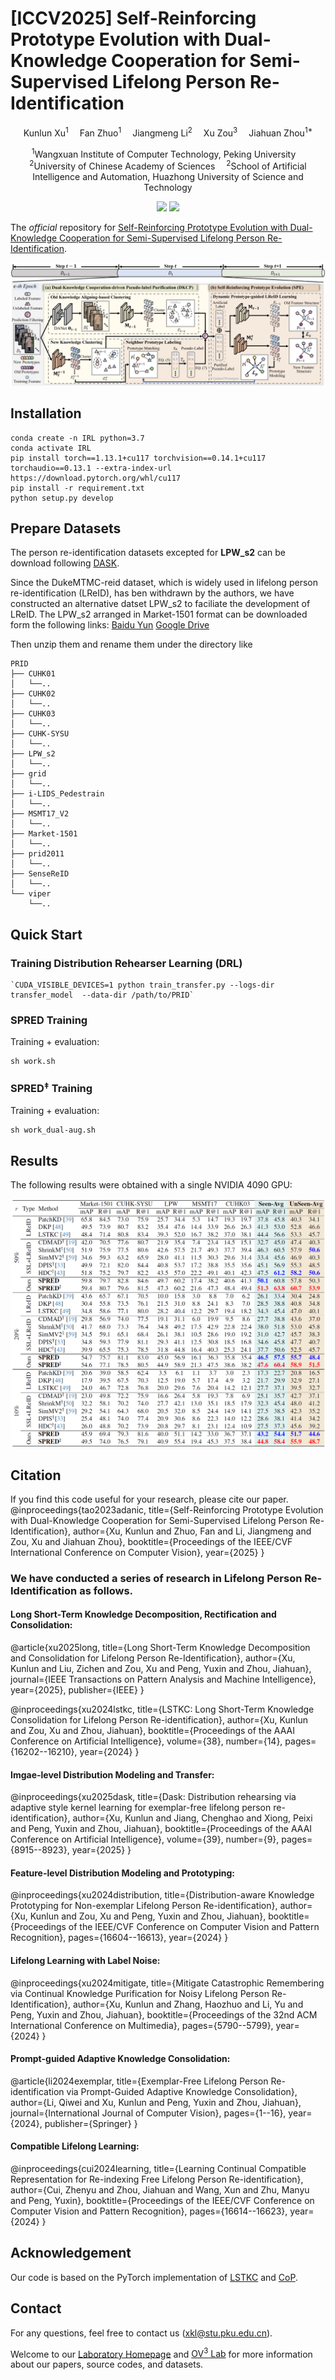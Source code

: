 # [ICCV2025] Self-Reinforcing Prototype Evolution with Dual-Knowledge Cooperation for Semi-Supervised Lifelong Person Re-Identification 

<div align="center">

<div>
      Kunlun Xu<sup>1</sup>&emsp; Fan Zhuo<sup>1</sup>&emsp;  Jiangmeng Li<sup>2</sup>&emsp; Xu Zou<sup>3</sup>&emsp; Jiahuan Zhou<sup>1*</sup>
  </div>
<div>

  <sup>1</sup>Wangxuan Institute of Computer Technology, Peking University&emsp; <sup>2</sup>University of Chinese Academy of Sciences&emsp; <sup>2</sup>School of Artificial Intelligence and Automation, Huazhong University of Science and Technology

</div>
</div>
<p align="center">
<a href='https://arxiv.org/pdf/2507.01884'><img src='https://img.shields.io/badge/Arxiv-2507.01884-A42C25.svg?logo=arXiv'></a>
  <a href="https://github.com/zhoujiahuan1991/ICCV2025-SPRED"><img src="https://hitscounter.dev/api/hit?url=https%3A%2F%2Fgithub.com%2Fzhoujiahuan1991%2FICCV2025-SPRED&label=SPRED&icon=github&color=%233d8bfd&message=&style=flat&tz=UTC"></a>
</p>

The *official* repository for  [Self-Reinforcing Prototype Evolution with Dual-Knowledge Cooperation for Semi-Supervised Lifelong Person Re-Identification](https://arxiv.org/abs/2507.01884).

![Framework](figs/framework.png)


## Installation
```shell
conda create -n IRL python=3.7
conda activate IRL
pip install torch==1.13.1+cu117 torchvision==0.14.1+cu117 torchaudio==0.13.1 --extra-index-url https://download.pytorch.org/whl/cu117
pip install -r requirement.txt
python setup.py develop
```
## Prepare Datasets
The person re-identification datasets excepted for **LPW_s2** can be download following [DASK](https://github.com/zhoujiahuan1991/AAAI2025-LReID-DASK).

Since the DukeMTMC-reid dataset, which is widely used in lifelong person re-identification (LReID), has ben withdrawn by the authors, we have constructed an alternative datset LPW_s2 to faciliate the development of LReID. The LPW_s2 arranged in Market-1501 format can be downloaded form the following links:
[Baidu Yun](https://pan.baidu.com/s/14NDh1TFB6l6Uvb5NSfh3Yg?pwd=2047)
[Google Drive](https://drive.google.com/file/d/1fq9AvseqRew20Cp8drMGoWuZ1hNdPPZK/view?usp=sharing)


Then unzip them and rename them under the directory like
```
PRID
├── CUHK01
│   └──..
├── CUHK02
│   └──..
├── CUHK03
│   └──..
├── CUHK-SYSU
│   └──..
├── LPW_s2
│   └──..
├── grid
│   └──..
├── i-LIDS_Pedestrain
│   └──..
├── MSMT17_V2
│   └──..
├── Market-1501
│   └──..
├── prid2011
│   └──..
├── SenseReID
│   └──..
└── viper
    └──..
```
## Quick Start
### Training Distribution Rehearser Learning (DRL)
```shell
`CUDA_VISIBLE_DEVICES=1 python train_transfer.py --logs-dir transfer_model  --data-dir /path/to/PRID`
```

### SPRED Training 
Training + evaluation:
```shell
sh work.sh
```
### SPRED$^\ddag$ Training 
Training + evaluation:
```shell
sh work_dual-aug.sh
```

## Results
The following results were obtained with a single NVIDIA 4090 GPU:

![Results](figs/results.png)

## Citation
If you find this code useful for your research, please cite our paper.
@inproceedings{tao2023adanic,
  title={Self-Reinforcing Prototype Evolution with Dual-Knowledge Cooperation for Semi-Supervised Lifelong Person Re-Identification},
  author={Xu, Kunlun and Zhuo, Fan and Li, Jiangmeng and Zou, Xu and Jiahuan Zhou},
  booktitle={Proceedings of the IEEE/CVF International Conference on Computer Vision},
  year={2025}
}


### We have conducted a series of research in Lifelong Person Re-Identification as follows.

#### Long Short-Term Knowledge Decomposition, Rectification and Consolidation:
@article{xu2025long,
  title={Long Short-Term Knowledge Decomposition and Consolidation for Lifelong Person Re-Identification},
  author={Xu, Kunlun and Liu, Zichen and Zou, Xu and Peng, Yuxin and Zhou, Jiahuan},
  journal={IEEE Transactions on Pattern Analysis and Machine Intelligence},
  year={2025},
  publisher={IEEE}
}

@inproceedings{xu2024lstkc,
  title={LSTKC: Long Short-Term Knowledge Consolidation for Lifelong Person Re-identification},
  author={Xu, Kunlun and Zou, Xu and Zhou, Jiahuan},
  booktitle={Proceedings of the AAAI Conference on Artificial Intelligence},
  volume={38},
  number={14},
  pages={16202--16210},
  year={2024}
}

#### Imgae-level Distribution Modeling and Transfer:
@inproceedings{xu2025dask,
  title={Dask: Distribution rehearsing via adaptive style kernel learning for exemplar-free lifelong person re-identification},
  author={Xu, Kunlun and Jiang, Chenghao and Xiong, Peixi and Peng, Yuxin and Zhou, Jiahuan},
  booktitle={Proceedings of the AAAI Conference on Artificial Intelligence},
  volume={39},
  number={9},
  pages={8915--8923},
  year={2025}
}

#### Feature-level Distribution Modeling and Prototyping:
@inproceedings{xu2024distribution,
  title={Distribution-aware Knowledge Prototyping for Non-exemplar Lifelong Person Re-identification},
  author={Xu, Kunlun and Zou, Xu and Peng, Yuxin and Zhou, Jiahuan},
  booktitle={Proceedings of the IEEE/CVF Conference on Computer Vision and Pattern Recognition},
  pages={16604--16613},
  year={2024}
}



#### Lifelong Learning with Label Noise: 
@inproceedings{xu2024mitigate,
  title={Mitigate Catastrophic Remembering via Continual Knowledge Purification for Noisy Lifelong Person Re-Identification},
  author={Xu, Kunlun and Zhang, Haozhuo and Li, Yu and Peng, Yuxin and Zhou, Jiahuan},
  booktitle={Proceedings of the 32nd ACM International Conference on Multimedia},
  pages={5790--5799},
  year={2024}
}

#### Prompt-guided Adaptive Knowledge Consolidation:
@article{li2024exemplar,
  title={Exemplar-Free Lifelong Person Re-identification via Prompt-Guided Adaptive Knowledge Consolidation},
  author={Li, Qiwei and Xu, Kunlun and Peng, Yuxin and Zhou, Jiahuan},
  journal={International Journal of Computer Vision},
  pages={1--16},
  year={2024},
  publisher={Springer}
}

#### Compatible Lifelong Learning:
@inproceedings{cui2024learning,
  title={Learning Continual Compatible Representation for Re-indexing Free Lifelong Person Re-identification},
  author={Cui, Zhenyu and Zhou, Jiahuan and Wang, Xun and Zhu, Manyu and Peng, Yuxin},
  booktitle={Proceedings of the IEEE/CVF Conference on Computer Vision and Pattern Recognition},
  pages={16614--16623},
  year={2024}
}

## Acknowledgement
Our code is based on the PyTorch implementation of [LSTKC](https://github.com/zhoujiahuan1991/AAAI2024-LSTKC) and [CoP](https://github.com/vimar-gu/ColorPromptReID).

## Contact

For any questions, feel free to contact us (xkl@stu.pku.edu.cn).

Welcome to our [Laboratory Homepage](http://www.icst.pku.edu.cn/mipl/home/) and [OV<sup>3</sup> Lab](https://zhoujiahuan1991.github.io/) for more information about our papers, source codes, and datasets.

